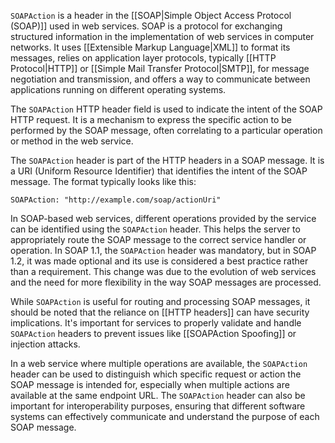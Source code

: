 `SOAPAction` is a header in the [[SOAP|Simple Object Access Protocol (SOAP)]] used in web services. SOAP is a protocol for exchanging structured information in the implementation of web services in computer networks. It uses [[Extensible Markup Language|XML]] to format its messages, relies on application layer protocols, typically [[HTTP Protocol|HTTP]] or [[Simple Mail Transfer Protocol|SMTP]], for message negotiation and transmission, and offers a way to communicate between applications running on different operating systems.

The `SOAPAction` HTTP header field is used to indicate the intent of the SOAP HTTP request. It is a mechanism to express the specific action to be performed by the SOAP message, often correlating to a particular operation or method in the web service.

The `SOAPAction` header is part of the HTTP headers in a SOAP message. It is a URI (Uniform Resource Identifier) that identifies the intent of the SOAP message. The format typically looks like this:

```vbnet
SOAPAction: "http://example.com/soap/actionUri"
```

In SOAP-based web services, different operations provided by the service can be identified using the `SOAPAction` header. This helps the server to appropriately route the SOAP message to the correct service handler or operation. In SOAP 1.1, the `SOAPAction` header was mandatory, but in SOAP 1.2, it was made optional and its use is considered a best practice rather than a requirement. This change was due to the evolution of web services and the need for more flexibility in the way SOAP messages are processed.

While `SOAPAction` is useful for routing and processing SOAP messages, it should be noted that the reliance on [[HTTP headers]] can have security implications. It's important for services to properly validate and handle `SOAPAction` headers to prevent issues like [[SOAPAction Spoofing]] or injection attacks.

In a web service where multiple operations are available, the `SOAPAction` header can be used to distinguish which specific request or action the SOAP message is intended for, especially when multiple actions are available at the same endpoint URL. The `SOAPAction` header can also be important for interoperability purposes, ensuring that different software systems can effectively communicate and understand the purpose of each SOAP message.

